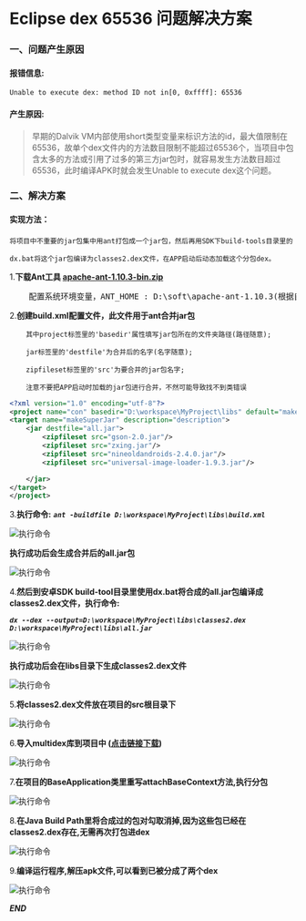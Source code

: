 # Eclipse dex 65536 问题解决方案

### 一、问题产生原因

#### 报错信息:
`Unable to execute dex: method ID not in[0, 0xffff]: 65536`

#### 产生原因:
> 早期的Dalvik VM内部使用short类型变量来标识方法的id，最大值限制在65536，故单个dex文件内的方法数目限制不能超过65536个，当项目中包含太多的方法或引用了过多的第三方jar包时，就容易发生方法数目超过65536，此时编译APK时就会发生Unable to execute dex这个问题。

### 二、解决方案

#### 实现方法：

``` 
将项目中不重要的jar包集中用ant打包成一个jar包，然后再用SDK下build-tools目录里的

dx.bat将这个jar包编译为classes2.dex文件，在APP启动后动态加载这个分包dex。

```

1.**下载Ant工具 <a href="https://ant.apache.org/bindownload.cgi" target="_blank">apache-ant-1.10.3-bin.zip</a>** 

<pre>
    配置系统环境变量，ANT_HOME : D:\soft\apache-ant-1.10.3(根据自己目录)，Path : ;%ANT_HOME%\bin;
</pre>


2.**创建build.xml配置文件，此文件用于ant合并jar包**

```
    其中project标签里的'basedir'属性填写jar包所在的文件夹路径(路径随意);

    jar标签里的'destfile'为合并后的名字(名字随意);

    zipfileset标签里的'src'为要合并的jar包名字;

    注意不要把APP启动时加载的jar包进行合并，不然可能导致找不到类错误

```

```xml
<?xml version="1.0" encoding="utf-8"?>
<project name="con" basedir="D:\workspace\MyProject\libs" default="makeSuperJar">
<target name="makeSuperJar" description="description">
    <jar destfile="all.jar">
        <zipfileset src="gson-2.0.jar"/>
        <zipfileset src="zxing.jar"/>
        <zipfileset src="nineoldandroids-2.4.0.jar"/>
        <zipfileset src="universal-image-loader-1.9.3.jar"/>

    </jar>
</target>
</project>
```

3.**执行命令:**  ***`ant -buildfile D:\workspace\MyProject\libs\build.xml`***

![](./images/01.png '执行命令')

**执行成功后会生成合并后的all.jar包**

![](./images/02.png '执行命令')

4.**然后到安卓SDK build-tool目录里使用dx.bat将合成的all.jar包编译成classes2.dex文件，执行命令:**

***`dx --dex --output=D:\workspace\MyProject\libs\classes2.dex D:\workspace\MyProject\libs\all.jar`***

![](./images/03.png '执行命令')

**执行成功后会在libs目录下生成classes2.dex文件**

![](./images/04.png '执行命令')

5.**将classes2.dex文件放在项目的src根目录下**

![](./images/05.png '执行命令')

6.**导入multidex库到项目中 (<a href="https://github.com/lianqiangjava/lianqiangjava.github.io/tree/hexo/source/_posts/library/multidex.rar" target="_blank">点击链接下载</a>)**

![](./images/06.png '执行命令')

7.**在项目的BaseApplication类里重写attachBaseContext方法,执行分包**

![](./images/07.png '执行命令')

8.**在Java Build Path里将合成过的包对勾取消掉,因为这些包已经在classes2.dex存在,无需再次打包进dex**

![](./images/08.png '执行命令')

9.**编译运行程序,解压apk文件,可以看到已被分成了两个dex**

![](./images/09.png '执行命令')

***END***










